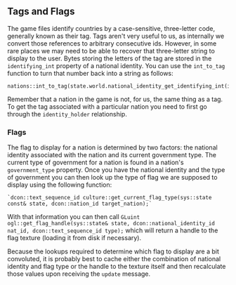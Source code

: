 ## Tags and Flags

The game files identify countries by a case-sensitive, three-letter code, generally known as their tag. Tags aren't very useful to us, as internally we convert those references to arbitrary consecutive ids. However, in some rare places we may need to be able to recover that three-letter string to display to the user. Bytes storing the letters of the tag are stored in the `identifying_int` property of a national identity. You can use the `int_to_tag` function to turn that number back into a string as follows:
```
nations::int_to_tag(state.world.national_identity_get_identifying_int(id_for_a_national_identity))
```
Remember that a nation in the game is not, for us, the same thing as a tag. To get the tag associated with a particular nation you need to first go through the `identity_holder` relationship.

### Flags

The flag to display for a nation is determined by two factors: the national identity associated with the nation and its current government type. The current type of government for a nation is found in a nation's `government_type` property. Once you have the national identity and the type of government you can then look up the type of flag we are supposed to display using the following function:
```
`dcon::text_sequence_id culture::get_current_flag_type(sys::state const& state, dcon::nation_id target_nation);`
```
With that information you can then call `GLuint ogl::get_flag_handle(sys::state& state, dcon::national_identity_id nat_id, dcon::text_sequence_id type);` which will return a handle to the flag texture (loading it from disk if necessary).

Because the lookups required to determine which flag to display are a bit convoluted, it is probably best to cache either the combination of national identity and flag type or the handle to the texture itself and then recalculate those values upon receiving the `update` message. 
